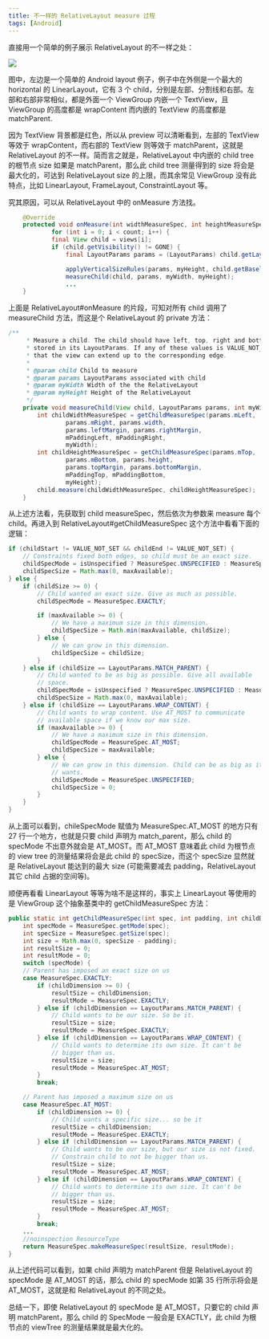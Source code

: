 ```yaml
---
title: 不一样的 RelativeLayout measure 过程
tags: [Android]
---
```


直接用一个简单的例子展示 RelativeLayout 的不一样之处：

![](http://tao93.top/images/2018/11/01/1541079447.png)

图中，左边是一个简单的 Android layout 例子，例子中在外侧是一个最大的 horizontal 的 LinearLayout，它有 3 个 child，分别是左部、分割线和右部。左部和右部非常相似，都是外面一个 ViewGroup 内嵌一个 TextView，且 ViewGroup 的高度都是 wrapContent 而内嵌的 TextView 的高度都是 matchParent.

因为 TextView 背景都是红色，所以从 preview 可以清晰看到，左部的 TextView 等效于 wrapContent，而右部的 TextView 则等效于 matchParent，这就是 RelativeLayout 的不一样。简而言之就是，RelativeLayout 中内嵌的 child tree 的根节点 size 如果是 matchParent，那么此 child tree 测量得到的 size 将会是最大化的，可达到 RelativeLayout size 的上限，而其余常见 ViewGroup 没有此特点，比如 LinearLayout, FrameLayout, ConstraintLayout 等。

究其原因，可以从 RelativeLayout 中的 onMeasure 方法找。

```java
	@Override
    protected void onMeasure(int widthMeasureSpec, int heightMeasureSpec) {
	        for (int i = 0; i < count; i++) {
            final View child = views[i];
            if (child.getVisibility() != GONE) {
                final LayoutParams params = (LayoutParams) child.getLayoutParams();

                applyVerticalSizeRules(params, myHeight, child.getBaseline());
                measureChild(child, params, myWidth, myHeight);
                ...
    }
```

上面是 RelativeLayout#onMeasure 的片段，可知对所有 child 调用了 measureChild 方法，而这是个 RelativeLayout 的 private 方法：

```java
/**
     * Measure a child. The child should have left, top, right and bottom information
     * stored in its LayoutParams. If any of these values is VALUE_NOT_SET it means
     * that the view can extend up to the corresponding edge.
     *
     * @param child Child to measure
     * @param params LayoutParams associated with child
     * @param myWidth Width of the the RelativeLayout
     * @param myHeight Height of the RelativeLayout
     */
    private void measureChild(View child, LayoutParams params, int myWidth, int myHeight) {
        int childWidthMeasureSpec = getChildMeasureSpec(params.mLeft,
                params.mRight, params.width,
                params.leftMargin, params.rightMargin,
                mPaddingLeft, mPaddingRight,
                myWidth);
        int childHeightMeasureSpec = getChildMeasureSpec(params.mTop,
                params.mBottom, params.height,
                params.topMargin, params.bottomMargin,
                mPaddingTop, mPaddingBottom,
                myHeight);
        child.measure(childWidthMeasureSpec, childHeightMeasureSpec);
    }
```

从上述方法看，先获取到 child measureSpec，然后依次为参数来 measure 每个 child。再进入到 RelativeLayout#getChildMeasureSpec 这个方法中看看下面的逻辑：

```java
if (childStart != VALUE_NOT_SET && childEnd != VALUE_NOT_SET) {
    // Constraints fixed both edges, so child must be an exact size.
    childSpecMode = isUnspecified ? MeasureSpec.UNSPECIFIED : MeasureSpec.EXACTLY;
    childSpecSize = Math.max(0, maxAvailable);
} else {
    if (childSize >= 0) {
        // Child wanted an exact size. Give as much as possible.
        childSpecMode = MeasureSpec.EXACTLY;

        if (maxAvailable >= 0) {
            // We have a maximum size in this dimension.
            childSpecSize = Math.min(maxAvailable, childSize);
        } else {
            // We can grow in this dimension.
            childSpecSize = childSize;
        }
    } else if (childSize == LayoutParams.MATCH_PARENT) {
        // Child wanted to be as big as possible. Give all available
        // space.
        childSpecMode = isUnspecified ? MeasureSpec.UNSPECIFIED : MeasureSpec.EXACTLY;
        childSpecSize = Math.max(0, maxAvailable);
    } else if (childSize == LayoutParams.WRAP_CONTENT) {
        // Child wants to wrap content. Use AT_MOST to communicate
        // available space if we know our max size.
        if (maxAvailable >= 0) {
            // We have a maximum size in this dimension.
            childSpecMode = MeasureSpec.AT_MOST;
            childSpecSize = maxAvailable;
        } else {
            // We can grow in this dimension. Child can be as big as it
            // wants.
            childSpecMode = MeasureSpec.UNSPECIFIED;
            childSpecSize = 0;
        }
    }
}
```

从上面可以看到，chileSpecMode 赋值为 MeasureSpec.AT_MOST 的地方只有 27 行一个地方，也就是只要 child 声明为 match_parent，那么 child 的 specMode 不出意外就会是 AT_MOST。而 AT_MOST 意味着此 child 为根节点的 view tree 的测量结果将会是此 child 的 specSize，而这个 specSize 显然就是 RelativeLayout 能达到的最大 size (可能需要减去 padding，RelativeLayout 其它 child 占据的空间等)。

顺便再看看 LinearLayout 等等为啥不是这样的，事实上 LinearLayout 等使用的是 ViewGroup 这个抽象基类中的 getChildMeasureSpec 方法：

```java
public static int getChildMeasureSpec(int spec, int padding, int childDimension) {
    int specMode = MeasureSpec.getMode(spec);
    int specSize = MeasureSpec.getSize(spec);
    int size = Math.max(0, specSize - padding);
    int resultSize = 0;
    int resultMode = 0;
    switch (specMode) {
    // Parent has imposed an exact size on us
    case MeasureSpec.EXACTLY:
        if (childDimension >= 0) {
            resultSize = childDimension;
            resultMode = MeasureSpec.EXACTLY;
        } else if (childDimension == LayoutParams.MATCH_PARENT) {
            // Child wants to be our size. So be it.
            resultSize = size;
            resultMode = MeasureSpec.EXACTLY;
        } else if (childDimension == LayoutParams.WRAP_CONTENT) {
            // Child wants to determine its own size. It can't be
            // bigger than us.
            resultSize = size;
            resultMode = MeasureSpec.AT_MOST;
        }
        break;

    // Parent has imposed a maximum size on us
    case MeasureSpec.AT_MOST:
        if (childDimension >= 0) {
            // Child wants a specific size... so be it
            resultSize = childDimension;
            resultMode = MeasureSpec.EXACTLY;
        } else if (childDimension == LayoutParams.MATCH_PARENT) {
            // Child wants to be our size, but our size is not fixed.
            // Constrain child to not be bigger than us.
            resultSize = size;
            resultMode = MeasureSpec.AT_MOST;
        } else if (childDimension == LayoutParams.WRAP_CONTENT) {
            // Child wants to determine its own size. It can't be
            // bigger than us.
            resultSize = size;
            resultMode = MeasureSpec.AT_MOST;
        }
        break;
    ...
    //noinspection ResourceType
    return MeasureSpec.makeMeasureSpec(resultSize, resultMode);
}
```

从上述代码可以看到，如果 child 声明为 matchParent 但是 RelativeLayout 的 specMode 是 AT_MOST 的话，那么 child 的 specMode 如第 35 行所示将会是 AT_MOST，这就是和 RelativeLayout 的不同之处。

总结一下，即使 RelativeLayout 的 specMode 是 AT_MOST，只要它的 child 声明 matchParent，那么 child 的 SpecMode 一般会是 EXACTLY，此 child 为根节点的 viewTree 的测量结果就是最大化的。
